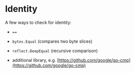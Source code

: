 # Identity

A few ways to check for identity:

* `==`
* `bytes.Equal` (compares two byte slices)
* `reflect.DeepEqual`  (recursive comparison)

* additional library, e.g. [https://github.com/google/go-cmp](https://github.com/google/go-cmp)

